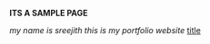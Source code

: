 **ITS A SAMPLE PAGE**

*my name is sreejith*
*this is my portfolio website* [title](https://www.example.com)

